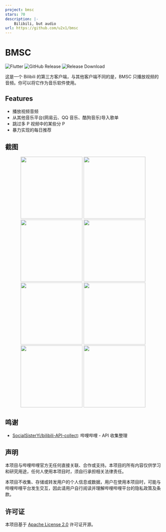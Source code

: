 ```yaml
---
project: bmsc
stars: 70
description: |-
    Bilibili, but audio
url: https://github.com/u2x1/bmsc
---
```


# BMSC


![Flutter](https://img.shields.io/badge/Flutter-02569B.svg?logo=flutter&logoColor=white)
![GitHub Release](https://img.shields.io/github/v/release/u2x1/bmsc)
![Release Download](https://img.shields.io/github/downloads/u2x1/bmsc/total)

这是一个 Bilibili 的第三方客户端，与其他客户端不同的是，BMSC 只播放视频的音频。你可以将它作为音乐软件使用。


## Features

- 播放视频音频
- 从其他音乐平台(网易云、QQ 音乐、酷狗音乐)导入歌单
- 跳过多 P 视频中的某些分 P
- 暴力实现的每日推荐

## 截图

<div align=center>
<img src="screenshot/1.webp" width = "200" />
<img src="screenshot/2.webp" width = "200" />
<img src="screenshot/3.webp" width = "200" />
<img src="screenshot/4.webp" width = "200" />
<img src="screenshot/5.webp" width = "200" />
<img src="screenshot/6.webp" width = "200" />
<img src="screenshot/7.webp" width = "200" />
<img src="screenshot/8.webp" width = "200" />
</div>

## 鸣谢

- [SocialSisterYi/bilibili-API-collect](https://github.com/SocialSisterYi/bilibili-API-collect): 哔哩哔哩 - API 收集整理

## 声明

本项目与哔哩哔哩官方无任何直接关联、合作或支持。本项目的所有内容仅供学习和研究用途，任何人使用本项目时，须自行承担相关法律责任。

本项目不收集、存储或转发用户的个人信息或数据，用户在使用本项目时，可能与哔哩哔哩平台发生交互，因此请用户自行阅读并理解哔哩哔哩平台的隐私政策及条款。

## 许可证

本项目基于 [Apache License 2.0](LICENSE) 许可证开源。

